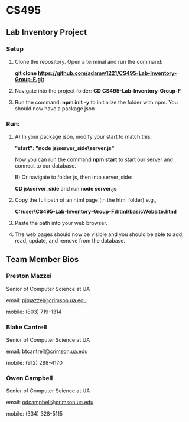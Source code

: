 # CS495
## Lab Inventory Project

### Setup
1. Clone the repository. Open a terminal and run the command:
   
   **git clone https://github.com/adamw1221/CS495-Lab-Inventory-Group-F.git**
   
2. Navigate into the project folder: **CD CS495-Lab-Inventory-Group-F**
3. Run the command: **npm init -y**
   to initialize the folder with npm. You should now have a package json

### Run:
1. A) In your package json, modify your start to match this:

   **"start": "node js\server_side\server.js"**

   Now you can run the command  **npm start**  to start our server and connect to our database.
   
   B) Or navigate to folder js, then into server_side:

   **CD js\server_side** and run **node server.js**

2. Copy the full path of an html page (in the html folder) e.g.,
  
   **C:\user\CS495-Lab-Inventory-Group-F\html\basicWebsite.html**
   
3. Paste the path into your web browser.
4. The web pages should now be visible and you should be able to add, read, update, and remove from the database.


## Team Member Bios

### Preston Mazzei
Senior of Computer Science at UA

email: pjmazzei@crimson.ua.edu

mobile: (803) 719-1314

### Blake Cantrell
Senior of Computer Science at UA

email: btcantrell@crimson.ua.edu

mobile: (912) 288-4170

### Owen Campbell
Senior of Computer Science at UA

email: odcampbell@crimson.ua.edu

mobile: (334) 328-5115

